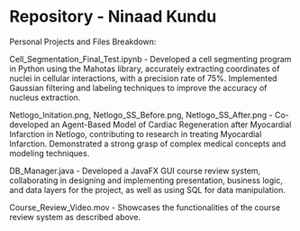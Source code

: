 # Repository - Ninaad Kundu
Personal Projects and Files Breakdown:

Cell_Segmentation_Final_Test.ipynb - Developed a cell segmenting program in Python using the Mahotas library, accurately extracting coordinates of nuclei in cellular interactions, with a precision rate of 75%. Implemented Gaussian filtering and labeling techniques to improve the accuracy of nucleus extraction.


Netlogo_Initation.png, Netlogo_SS_Before.png, Netlogo_SS_After.png - Co-developed an Agent-Based Model of Cardiac Regeneration after Myocardial Infarction in Netlogo, contributing to research in treating Myocardial Infarction. Demonstrated a strong grasp of complex medical concepts and modeling techniques.


DB_Manager.java - Developed a JavaFX GUI course review system, collaborating in designing and implementing presentation, business logic, and data layers for the project, as well as using SQL for data manipulation.

Course_Review_Video.mov - Showcases the functionalities of the course review system as described above.

